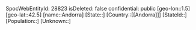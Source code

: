 ﻿---
location: [42.5,1.5]
type: City
tags:
- geo/City

---
SpocWebEntityId: 28823
isDeleted: false
confidential: public
[geo-lon::1.5]
[geo-lat::42.5]
[name::Andorra]
[State::]
[Country::[[Andorra]]]
[StateId::]
[Population::]
[Unknown::]

